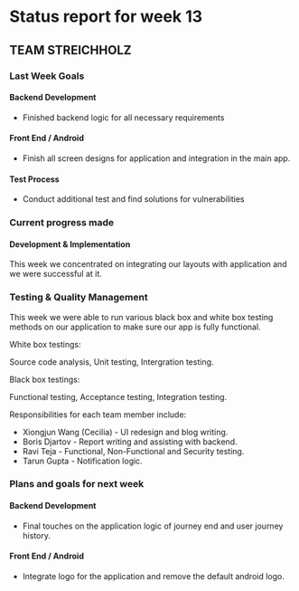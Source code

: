 # Status report for week 13
  
  
## TEAM STREICHHOLZ


### Last Week Goals

#### Backend Development
* Finished backend logic for all necessary requirements

#### Front End / Android
* Finish all screen designs for application and integration in the main app.

#### Test Process
* Conduct additional test and find solutions for vulnerabilities


### Current progress made

#### Development & Implementation

This week we concentrated on integrating our layouts with application and we were successful at it.

### Testing & Quality Management
This week we were able to run various black box and white box testing methods on our application to make sure our app is fully functional.

White box testings:

Source code analysis, Unit testing, Intergration testing.

Black box testings:

Functional testing, Acceptance testing, Integration testing.

Responsibilities for each team member include:
* Xiongjun Wang (Cecilia) - UI redesign and blog writing.
* Boris Djartov - Report writing and assisting with backend.
* Ravi Teja - Functional, Non-Functional and Security testing.
* Tarun Gupta -  Notification logic.

### Plans and goals for next week 

#### Backend Development
* Final touches on the application logic of journey end and user journey history.

#### Front End / Android
* Integrate logo for the application and remove the default android logo.




